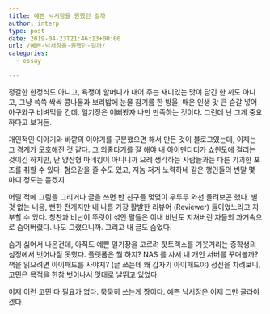 ```yaml
---
title: 예쁜 낙서장을 원했던 걸까
author: interp
type: post
date: 2019-04-23T21:46:13+00:00
url: /예쁜-낙서장을-원했던-걸까/
categories:
  - essay

---
```

정갈한 한정식도 아니고, 욕쟁이 할머니가 내어 주는 재미있는 맛이 담긴 한 끼도 아니고, 그냥 쓱쓱 싹싹 콩나물과 보리밥에 눈물 참기름 한 방울, 매운 인생 맛 큰 숟갈 넣어 아구와구 비벼먹을 건데. 일기장은 이뻐봤자 나만 만족하는 것이다. 그런데 난 그게 중요하다고 보거든.

개인적인 이야기와 바깥의 이야기를 구분했으면 해서 만든 것이 블로그였는데, 이제는 그 경계가 모호해진 것 같다. 그 외줄타기를 잘 해야 내 아이덴티티가 쇼윈도에 걸리는 것이긴 하지만, 난 양산형 마네킹이 아니니까 으레 생각하는 사람들과는 다른 기괴한 포즈를 취할 수 있다. 혐오감을 줄 수도 있고, 저놈 저거 노력하네 같은 행인들의 빈말 몇 마디 정도는 듣겠지.

어릴 적에 그림을 그리거나 글을 쓰면 반 친구들 몇몇이 우루루 와선 돌려보곤 했다. 별 것 없는 내용, 뻔한 전개지만 내 나름 가장 활발한 리뷰어 (Reviewer) 들이었노라고 자부할 수 있다. 칭찬과 비난이 뚜렷이 섞인 말들은 이내 비난도 지쳐버린 자들의 과거속으로 숨어버렸다. 나도 그랬으니까. 그리고 내 글도 숨었다.

숨기 싫어서 나온건데, 아직도 예쁜 일기장을 고르려 핫트랙스를 기웃거리는 중학생의 심정에서 벗어나질 못했다. 플랫폼은 뭘 하지? NAS 를 사서 내 개인 서버를 꾸며볼까? 책을 읽으려면 아이패드를 사야지? (글 쓰는데 왜 갑자기 아이패드야) 정신을 차려보니, 고민은 목적을 한참 벗어나서 멋대로 날뛰고 있었다.

이제 이런 고민 다 필요가 없다. 묵묵히 쓰는게 짱이다. 예쁜 낙서장은 이제 그만 골라야겠다.